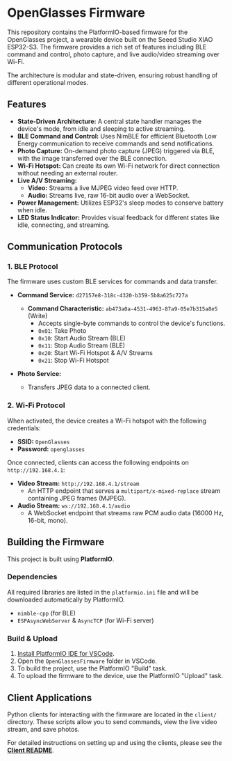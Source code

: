# OpenGlasses Firmware

This repository contains the PlatformIO-based firmware for the OpenGlasses project, a wearable device built on the Seeed Studio XIAO ESP32-S3. The firmware provides a rich set of features including BLE command and control, photo capture, and live audio/video streaming over Wi-Fi.

The architecture is modular and state-driven, ensuring robust handling of different operational modes.

## Features

-   **State-Driven Architecture:** A central state handler manages the device's mode, from idle and sleeping to active streaming.
-   **BLE Command and Control:** Uses NimBLE for efficient Bluetooth Low Energy communication to receive commands and send notifications.
-   **Photo Capture:** On-demand photo capture (JPEG) triggered via BLE, with the image transferred over the BLE connection.
-   **Wi-Fi Hotspot:** Can create its own Wi-Fi network for direct connection without needing an external router.
-   **Live A/V Streaming:**
    -   **Video:** Streams a live MJPEG video feed over HTTP.
    -   **Audio:** Streams live, raw 16-bit audio over a WebSocket.
-   **Power Management:** Utilizes ESP32's sleep modes to conserve battery when idle.
-   **LED Status Indicator:** Provides visual feedback for different states like idle, connecting, and streaming.

## Communication Protocols

### 1. BLE Protocol

The firmware uses custom BLE services for commands and data transfer.

-   **Command Service:** `d27157e8-318c-4320-b359-5b8a625c727a`
    -   **Command Characteristic:** `ab473a0a-4531-4963-87a9-05e7b315a8e5` (Write)
        -   Accepts single-byte commands to control the device's functions.
        -   `0x01`: Take Photo
        -   `0x10`: Start Audio Stream (BLE)
        -   `0x11`: Stop Audio Stream (BLE)
        -   `0x20`: Start Wi-Fi Hotspot & A/V Streams
        -   `0x21`: Stop Wi-Fi Hotspot

-   **Photo Service:**
    -   Transfers JPEG data to a connected client.

### 2. Wi-Fi Protocol

When activated, the device creates a Wi-Fi hotspot with the following credentials:
-   **SSID:** `OpenGlasses`
-   **Password:** `openglasses`

Once connected, clients can access the following endpoints on `http://192.168.4.1`:

-   **Video Stream:** `http://192.168.4.1/stream`
    -   An HTTP endpoint that serves a `multipart/x-mixed-replace` stream containing JPEG frames (MJPEG).
-   **Audio Stream:** `ws://192.168.4.1/audio`
    -   A WebSocket endpoint that streams raw PCM audio data (16000 Hz, 16-bit, mono).

## Building the Firmware

This project is built using **PlatformIO**.

### Dependencies

All required libraries are listed in the `platformio.ini` file and will be downloaded automatically by PlatformIO.
-   `nimble-cpp` (for BLE)
-   `ESPAsyncWebServer` & `AsyncTCP` (for Wi-Fi server)

### Build & Upload

1.  [Install PlatformIO IDE for VSCode](https://platformio.org/install/ide?install=vscode).
2.  Open the `OpenGlassesFirmware` folder in VSCode.
3.  To build the project, use the PlatformIO "Build" task.
4.  To upload the firmware to the device, use the PlatformIO "Upload" task.

## Client Applications

Python clients for interacting with the firmware are located in the `client/` directory. These scripts allow you to send commands, view the live video stream, and save photos.

For detailed instructions on setting up and using the clients, please see the **[Client README](./client/README.md)**.


